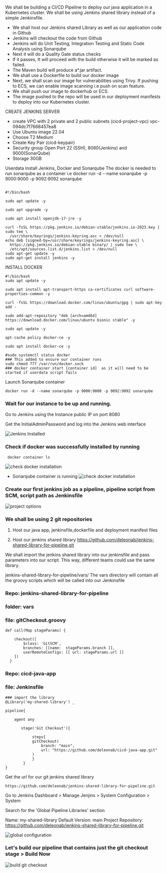 We shall be building a CI/CD Pipeline to deploy our java application in a Kubernetes cluster. We shall be using Jenkins shared library instead of a simple Jenkinsfile. 

 - We shall host our Jenkins shared Library as well as our application code in Github
 - Jenkins will checkout the code from Github
 - Jenkins will do Unit Testing, Integration Testing and Static Code Analysis using Sonarqube
 - Next it will do a Quality Gate status checks
 - If it passes, It will proceed with the build otherwise it will be marked as failed.
 -  The Maven build will produce a*.jar artifact.
 -  We shall use a Dockerfile to build our docker image
 -  Next, we shall scan our image for vulnerabilities using Trivy. If pushing to ECS, we can enable image scanning i.e push on scan feature. 
 -  We shall push our image to dockerhub or ECS.
 -  The image pushed to the repo will be used in our deployment manifests to deploy into our Kubernetes cluster.


CREATE JENKINS SERVER
- create VPC with 2 private and 2 public subnets (cicd-project-vpc)  vpc-094dc7f7668457ea8
-	Use Ubuntu image 22.04
-	Choose T2 Medium
-	Create Key Pair   (cicd-keypair)
-	Security group 
	Open Port 22 (SSH), 8080(Jenkins) and 9000(SonarQube)
-	Storage 30GB
 
Userdata
Install Jenkins, Docker and Sonarqube
The docker is needed to run sonarqube as a container
i.e docker run -d --name sonarqube -p 9000:9000 -p 9092:9092 sonarqube
```

#!/bin/bash

sudo apt update -y

sudo apt upgrade -y 

sudo apt install openjdk-17-jre -y

curl -fsSL https://pkg.jenkins.io/debian-stable/jenkins.io-2023.key | sudo tee \
  /usr/share/keyrings/jenkins-keyring.asc > /dev/null
echo deb [signed-by=/usr/share/keyrings/jenkins-keyring.asc] \
  https://pkg.jenkins.io/debian-stable binary/ | sudo tee \
  /etc/apt/sources.list.d/jenkins.list > /dev/null
sudo apt-get update -y 
sudo apt-get install jenkins -y

```
INSTALL DOCKER

```
#!/bin/bash
sudo apt update -y

sudo apt install apt-transport-https ca-certificates curl software-properties-common -y

curl -fsSL https://download.docker.com/linux/ubuntu/gpg | sudo apt-key add -

sudo add-apt-repository "deb [arch=amd64] https://download.docker.com/linux/ubuntu bionic stable" -y

sudo apt update -y

apt-cache policy docker-ce -y

sudo apt install docker-ce -y

#sudo systemctl status docker
### This added to ensure our container runs
sudo chmod 777 /var/run/docker.sock
### docker container start [container id]  as it will need to be started if userdata script fails
```

Launch Sonarqube container
```
docker run -d --name sonarqube -p 9000:9000 -p 9092:9092 sonarqube
```

### Wait for our instance to be up and running.

Go to Jenkins using the Instance public IP on port 8080

Get the InitialAdminPassword and log into the Jenkins web interface

![Jenkins Installed](./images/jenkins-installed.png)

### Check if docker was successfully installed by running
```
 docker container ls
```

![check docker installation](./images/sonar-installed.png)

- Sonarqube container is running
![check docker installation](./images/sonar-installed2.png)


### Create our first jenkins job as a pipeline, pipeline script from SCM, script path as Jenkinsfile

![project options](./images/jenkins-project-options.png)


### We shall be using 2 git repositories
1. Host our java app, jenkinsfile,dockerfile and deployment manifest files

2. Host our jenkins shared library
https://github.com/deleonab/jenkins-shared-library-for-pipeline.git

We shall import the jenkins shared library into our jenkinsfile and pass parameters into our script. This way, different teams could use the same library.

jenkins-shared-library-for-pipeline/vars/
The vars directory will contain all the groovy scripts which will be called into our Jenkinsfile

### Repo: jenkins-shared-library-for-pipeline
### folder: vars
### file: gitCheckout.groovy
```
def call(Map stageParams) {
 
    checkout([
        $class: 'GitSCM',
        branches: [[name:  stageParams.branch ]],
        userRemoteConfigs: [[ url: stageParams.url ]]
    ])
  }
```

### Repo: cicd-java-app
### file: Jenkinsfile

```
### import the library
@Library('my-shared-library') _

pipeline{

    agent any

       stage('Git Checkout'){
                    
            steps{
            gitCheckout(
                branch: "main",
                url: "https://github.com/deleonab/cicd-java-app.git"
            )
            }
        }
}
```
Get the url for our git jenkins shared library
```
https://github.com/deleonab/jenkins-shared-library-for-pipeline.git
```
Go to Jenkins
Dashboard > Manage Jenjins > System Configuration > System

Search for the 'Global Pipeline Libraries' section

Name: my-shared-library
Default Version: main
Project Repository: https://github.com/deleonab/jenkins-shared-library-for-pipeline.git

![global configuration](./images/global-pipeline.png)

### Let's build our pipeline that contains just the git checkout stage > Build Now

![build git checkout](./images/checlout-successful.png)

